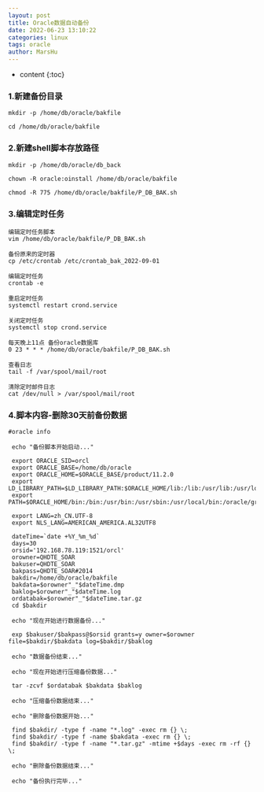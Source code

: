 ```yaml
---
layout: post
title: Oracle数据自动备份
date: 2022-06-23 13:10:22
categories: linux
tags: oracle
author: MarsHu
---
```


* content
{:toc}

### 1.新建备份目录  ###

	mkdir -p /home/db/oracle/bakfile

	cd /home/db/oracle/bakfile

### 2.新建shell脚本存放路径  ###

	mkdir -p /home/db/oracle/db_back
	
	chown -R oracle:oinstall /home/db/oracle/bakfile
	
	chmod -R 775 /home/db/oracle/bakfile/P_DB_BAK.sh

### 3.编辑定时任务  ###

	编辑定时任务脚本
	vim /home/db/oracle/bakfile/P_DB_BAK.sh
	
	备份原来的定时器
	cp /etc/crontab /etc/crontab_bak_2022-09-01
	
	编辑定时任务
	crontab -e
	
	重启定时任务
	systemctl restart crond.service
	
	关闭定时任务
	systemctl stop crond.service
	
	每天晚上11点 备份oracle数据库
	0 23 * * * /home/db/oracle/bakfile/P_DB_BAK.sh
	
	查看日志
	tail -f /var/spool/mail/root
	
	清除定时邮件日志
	cat /dev/null > /var/spool/mail/root

### 4.脚本内容-删除30天前备份数据  ###

	#oracle info
	
	 echo "备份脚本开始启动..."
	
	 export ORACLE_SID=orcl
	 export ORACLE_BASE=/home/db/oracle
	 export ORACLE_HOME=$ORACLE_BASE/product/11.2.0
	 export LD_LIBRARY_PATH=$LD_LIBRARY_PATH:$ORACLE_HOME/lib:/lib:/usr/lib:/usr/local/lib
	 export PATH=$ORACLE_HOME/bin:/bin:/usr/bin:/usr/sbin:/usr/local/bin:/oracle/grid/bin
	
	 export LANG=zh_CN.UTF-8
	 export NLS_LANG=AMERICAN_AMERICA.AL32UTF8
	
	 dateTime=`date +%Y_%m_%d`
	 days=30
	 orsid='192.168.78.119:1521/orcl'
	 orowner=QHDTE_SOAR
	 bakuser=QHDTE_SOAR
	 bakpass=QHDTE_SOAR#2014
	 bakdir=/home/db/oracle/bakfile
	 bakdata=$orowner"_"$dateTime.dmp
	 baklog=$orowner"_"$dateTime.log
	 ordatabak=$orowner"_"$dateTime.tar.gz
	 cd $bakdir
	
	 echo "现在开始进行数据备份..."
	
	 exp $bakuser/$bakpass@$orsid grants=y owner=$orowner file=$bakdir/$bakdata log=$bakdir/$baklog
	
	 echo "数据备份结束..."
	
	 echo "现在开始进行压缩备份数据..."
	
	 tar -zcvf $ordatabak $bakdata $baklog
	
	 echo "压缩备份数据结束..."
	
	 echo "删除备份数据开始..."
	
	 find $bakdir/ -type f -name "*.log" -exec rm {} \;
	 find $bakdir/ -type f -name $bakdata -exec rm {} \;
	 find $bakdir/ -type f -name "*.tar.gz" -mtime +$days -exec rm -rf {} \;
	
	 echo "删除备份数据结束..."
	
	 echo "备份执行完毕..."
